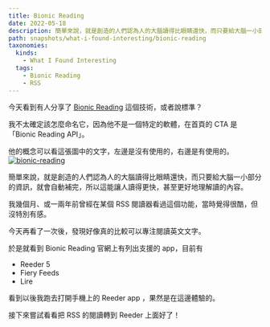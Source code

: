 ```yaml
---
title: Bionic Reading
date: 2022-05-18
description: 簡單來說，就是創造的人們認為人的大腦讀得比眼睛還快，而只要給大腦一小部分的資訊，就會自動補完，所以這能讓人獨得更快，甚至更好地理解讀的內容。
path: snapshots/what-i-found-interesting/bionic-reading
taxonomies:
  kinds: 
    - What I Found Interesting
  tags: 
    - Bionic Reading
    - RSS
---
```


今天看到有人分享了 [Bionic Reading](https://bionic-reading.com/) 這個技術，或者說標準？

我不太確定該怎麼命名它，因為他不是一個特定的軟體，在首頁的 CTA 是「Bionic Reading API」。

他的概念可以看這張圖中的文字，左邊是沒有使用的，右邊是有使用的。
<a href="https://pinchlime-screenshots.s3.ap-northeast-1.amazonaws.com/bionic-reading_WxR6e4.webp" data-fancybox data-caption="bionic-reading">
  <img src="https://pinchlime-screenshots.s3.ap-northeast-1.amazonaws.com/bionic-reading_WxR6e4.webp" loading="lazy" alt="bionic-reading" align="center" />
</a>

簡單來說，就是創造的人們認為人的大腦讀得比眼睛還快，而只要給大腦一小部分的資訊，就會自動補完，所以這能讓人讀得更快，甚至更好地理解讀的內容。

我幾個月、或一兩年前曾經在某個 RSS 閱讀器看過這個功能，當時覺得很酷，但沒特別有感。

今天再看了一次後，發現好像真的比較可以專注閱讀英文文字。

於是就看到 Bionic Reading 官網上有列出支援的 app，目前有
- Reeder 5
- Fiery Feeds
- Lire

看到以後我跑去打開手機上的 Reeder app ，果然是在這邊體驗的。

接下來嘗試看看把 RSS 的閱讀轉到 Reeder 上面好了！